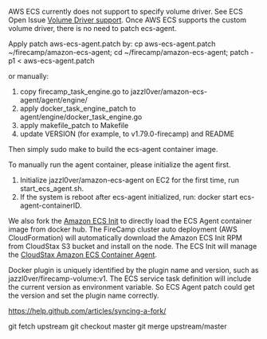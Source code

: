 AWS ECS currently does not support to specify volume driver. See ECS Open Issue [Volume Driver support](https://github.com/aws/amazon-ecs-agent/issues/236). Once AWS ECS supports the custom volume driver, there is no need to patch ecs-agent.

Apply patch aws-ecs-agent.patch by:
cp aws-ecs-agent.patch ~/firecamp/amazon-ecs-agent; cd ~/firecamp/amazon-ecs-agent; patch -p1 < aws-ecs-agent.patch

or manually:
1. copy firecamp_task_engine.go to jazzl0ver/amazon-ecs-agent/agent/engine/
2. apply docker_task_engine_patch to agent/engine/docker_task_engine.go
3. apply makefile_patch to Makefile
4. update VERSION (for example, to v1.79.0-firecamp) and README

Then simply sudo make to build the ecs-agent container image.

To manually run the agent container, please initialize the agent first.
1. Initialize jazzl0ver/amazon-ecs-agent on EC2 for the first time, run start_ecs_agent.sh.
2. If the system is reboot after ecs-agent initialized, run: docker start ecs-agent-containerID.

We also fork the [Amazon ECS Init](https://github.com/jazzl0ver/amazon-ecs-init) to directly load the ECS Agent container image from docker hub. The FireCamp cluster auto deployment (AWS CloudFormation) will automatically download the Amazon ECS Init RPM from CloudStax S3 bucket and install on the node. The ECS Init will manage the [CloudStax Amazon ECS Container Agent](http://github.com/jazzl0ver/amazon-ecs-agent).

Docker plugin is uniquely identified by the plugin name and version, such as jazzl0ver/firecamp-volume:v1. The ECS service task definition will include the current version as environment variable. So ECS Agent patch could get the version and set the plugin name correctly.


https://help.github.com/articles/syncing-a-fork/

git fetch upstream
git checkout master
git merge upstream/master
